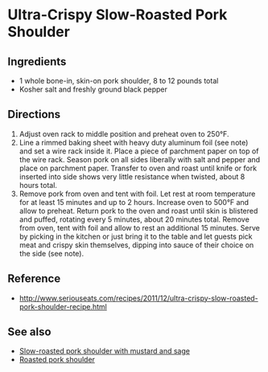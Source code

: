 # Ultra-Crispy Slow-Roasted Pork Shoulder

## Ingredients

* 1 whole bone-in, skin-on pork shoulder, 8 to 12 pounds total
* Kosher salt and freshly ground black pepper

## Directions

1. Adjust oven rack to middle position and preheat oven to 250°F.
2. Line a rimmed baking sheet with heavy duty aluminum foil (see note) and set a wire rack inside it. Place a piece of parchment paper on top of the wire rack. Season pork on all sides liberally with salt and pepper and place on parchment paper. Transfer to oven and roast until knife or fork inserted into side shows very little resistance when twisted, about 8 hours total.
3. Remove pork from oven and tent with foil. Let rest at room temperature for at least 15 minutes and up to 2 hours. Increase oven to 500°F and allow to preheat. Return pork to the oven and roast until skin is blistered and puffed, rotating every 5 minutes, about 20 minutes total. Remove from oven, tent with foil and allow to rest an additional 15 minutes. Serve by picking in the kitchen or just bring it to the table and let guests pick meat and crispy skin themselves, dipping into sauce of their choice on the side (see note).

## Reference

* <http://www.seriouseats.com/recipes/2011/12/ultra-crispy-slow-roasted-pork-shoulder-recipe.html>

## See also

* [Slow-roasted pork shoulder with mustard and sage](./slow-roasted-pork-shoulder-mustard-sage)
* [Roasted pork shoulder](./roasted-pork-shoulder)
